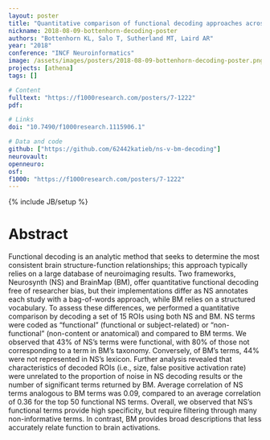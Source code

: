 ```yaml
---
layout: poster
title: "Quantitative comparison of functional decoding approaches across meta-analytic frameworks"
nickname: 2018-08-09-bottenhorn-decoding-poster
authors: "Bottenhorn KL, Salo T, Sutherland MT, Laird AR"
year: "2018"
conference: "INCF Neuroinformatics"
image: /assets/images/posters/2018-08-09-bottenhorn-decoding-poster.png
projects: [athena]
tags: []

# Content
fulltext: "https://f1000research.com/posters/7-1222"
pdf:

# Links
doi: "10.7490/f1000research.1115906.1"

# Data and code
github: ["https://github.com/62442katieb/ns-v-bm-decoding"]
neurovault:
openneuro:
osf:
f1000: "https://f1000research.com/posters/7-1222"
---
```

{% include JB/setup %}

# Abstract

Functional decoding is an analytic method that seeks to determine the most consistent brain structure-function relationships; this approach typically relies on a large database of neuroimaging results. Two frameworks, Neurosynth (NS) and BrainMap (BM), offer quantitative functional decoding free of researcher bias, but their implementations differ as NS annotates each study with a bag-of-words approach, while BM relies on a structured vocabulary. To assess these differences, we performed a quantitative comparison by decoding a set of 15 ROIs using both NS and BM. NS terms were coded as “functional” (functional or subject-related) or “non-functional” (non-content or anatomical) and compared to BM terms. We observed that 43% of NS’s terms were functional, with 80% of those not corresponding to a term in BM’s taxonomy. Conversely, of BM’s terms, 44% were not represented in NS’s lexicon. Further analysis revealed that characteristics of decoded ROIs (i.e., size, false positive activation rate) were unrelated to the proportion of noise in NS decoding results or the number of significant terms returned by BM. Average correlation of NS terms analogous to BM terms was 0.09, compared to an average correlation of 0.36 for the top 50 functional NS terms. Overall, we observed that NS’s functional terms provide high specificity, but require filtering through many non-informative terms. In contrast, BM provides broad descriptions that less accurately relate function to brain activations.
